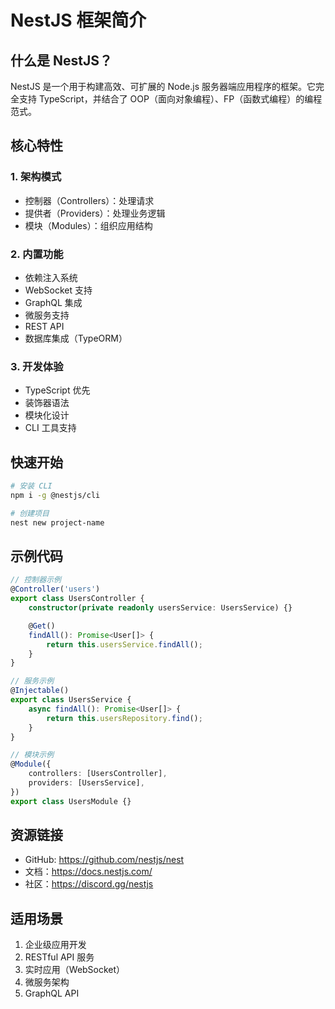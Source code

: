 # NestJS 框架简介

## 什么是 NestJS？
NestJS 是一个用于构建高效、可扩展的 Node.js 服务器端应用程序的框架。它完全支持 TypeScript，并结合了 OOP（面向对象编程）、FP（函数式编程）的编程范式。

## 核心特性

### 1. 架构模式
- 控制器（Controllers）：处理请求
- 提供者（Providers）：处理业务逻辑
- 模块（Modules）：组织应用结构

### 2. 内置功能
- 依赖注入系统
- WebSocket 支持
- GraphQL 集成
- 微服务支持
- REST API
- 数据库集成（TypeORM）

### 3. 开发体验
- TypeScript 优先
- 装饰器语法
- 模块化设计
- CLI 工具支持

## 快速开始

```bash
# 安装 CLI
npm i -g @nestjs/cli

# 创建项目
nest new project-name
```

## 示例代码

```typescript
// 控制器示例
@Controller('users')
export class UsersController {
    constructor(private readonly usersService: UsersService) {}

    @Get()
    findAll(): Promise<User[]> {
        return this.usersService.findAll();
    }
}

// 服务示例
@Injectable()
export class UsersService {
    async findAll(): Promise<User[]> {
        return this.usersRepository.find();
    }
}

// 模块示例
@Module({
    controllers: [UsersController],
    providers: [UsersService],
})
export class UsersModule {}
```

## 资源链接
- GitHub: https://github.com/nestjs/nest
- 文档：https://docs.nestjs.com/
- 社区：https://discord.gg/nestjs

## 适用场景
1. 企业级应用开发
2. RESTful API 服务
3. 实时应用（WebSocket）
4. 微服务架构
5. GraphQL API 